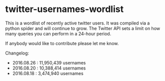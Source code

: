 # twitter-usernames-wordlist

This is a wordlist of recently active twitter users.  It was compiled via a python
spider and will continue to grow.  The Twitter API sets a limit on how many queries you can
perform in a 24-hour period.

If anybody would like to contribute please let me know.


Changelog:

* 2016.08.26 : 11,950,439 usernames
* 2016.08.20 : 10,388,414 usernames
* 2016.08.18 :  3,474,940 usernames
